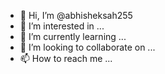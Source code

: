- 👋 Hi, I’m @abhisheksah255
- 👀 I’m interested in ...
- 🌱 I’m currently learning ...
- 💞️ I’m looking to collaborate on ...
- 📫 How to reach me ...
